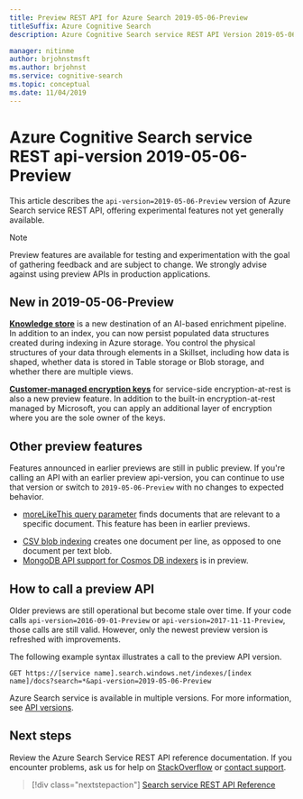 ```yaml
---
title: Preview REST API for Azure Search 2019-05-06-Preview
titleSuffix: Azure Cognitive Search
description: Azure Cognitive Search service REST API Version 2019-05-06-Preview includes experimental features such as knowledge store and customer-managed encryption keys.

manager: nitinme
author: brjohnstmsft
ms.author: brjohnst
ms.service: cognitive-search
ms.topic: conceptual
ms.date: 11/04/2019
---
```

# Azure Cognitive Search service REST api-version 2019-05-06-Preview

This article describes the `api-version=2019-05-06-Preview` version of Azure Search service REST API, offering experimental features not yet generally available.

> [!NOTE]
> Preview features are available for testing and experimentation with the goal of gathering feedback and are subject to change. We strongly advise against using preview APIs in production applications.


## New in 2019-05-06-Preview

[**Knowledge store**](knowledge-store-concept-intro.md) is a new destination of an AI-based enrichment pipeline. In addition to an index, you can now persist populated data structures created during indexing in Azure storage. You control the physical structures of your data through elements in a Skillset, including how data is shaped, whether data is stored in Table storage or Blob storage, and whether there are multiple views.

[**Customer-managed encryption keys**](search-security-manage-encryption-keys.md) for service-side encryption-at-rest is also a new preview feature. In addition to the built-in encryption-at-rest managed by Microsoft, you can apply an additional layer of encryption where you are the sole owner of the keys.

## Other preview features

Features announced in earlier previews are still in public preview. If you're calling an API with an earlier preview api-version, you can continue to use that version or switch to `2019-05-06-Preview` with no changes to expected behavior.

+ [moreLikeThis query parameter](search-more-like-this.md) finds documents that are relevant to a specific document. This feature has been in earlier previews. 
* [CSV blob indexing](search-howto-index-csv-blobs.md) creates one document per line, as opposed to one document per text blob.
* [MongoDB API support for Cosmos DB indexers](search-howto-index-cosmosdb.md) is in preview.


## How to call a preview API

Older previews are still operational but become stale over time. If your code calls `api-version=2016-09-01-Preview` or `api-version=2017-11-11-Preview`, those calls are still valid. However, only the newest preview version is refreshed with improvements. 

The following example syntax illustrates a call to the preview API version.

    GET https://[service name].search.windows.net/indexes/[index name]/docs?search=*&api-version=2019-05-06-Preview

Azure Search service is available in multiple versions. For more information, see [API versions](search-api-versions.md).

## Next steps

Review the Azure Search Service REST API reference documentation. If you encounter problems, ask us for help on [StackOverflow](https://stackoverflow.com/) or [contact support](https://azure.microsoft.com/support/community/?product=search).

> [!div class="nextstepaction"]
> [Search service REST API Reference](https://docs.microsoft.com/rest/api/searchservice/)